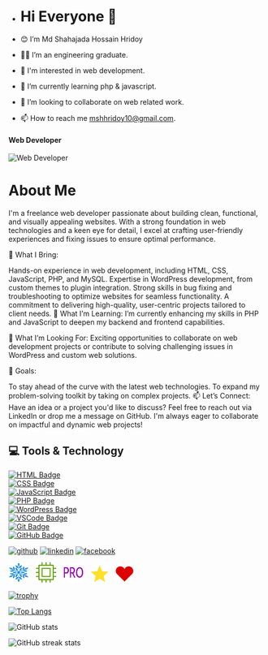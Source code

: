 - # Hi Everyone 👋

- 😊 I’m Md Shahajada Hossain Hridoy
- 👨‍🎓 I’m an engineering graduate. 
- 👀 I'm interested in web development.
- 🌱 I’m currently learning php & javascript.
- 💞️ I’m looking to collaborate on web related work.
- 📫 How to reach me 
mshhridoy10@gmail.com.
  
#### Web Developer
![Web Developer](https://media.licdn.com/dms/image/v2/D5616AQHPm4cSffmnYg/profile-displaybackgroundimage-shrink_350_1400/profile-displaybackgroundimage-shrink_350_1400/0/1733309928024?e=1739404800&v=beta&t=syY2QclbDgtIq1G5WGx86AITRc0iRc2s0h3RS9_6S_E)

# About Me
I'm a freelance web developer passionate about building clean, functional, and visually appealing websites. With a strong foundation in web technologies and a keen eye for detail, I excel at crafting user-friendly experiences and fixing issues to ensure optimal performance.

🔧 What I Bring:

Hands-on experience in web development, including HTML, CSS, JavaScript, PHP, and MySQL.
Expertise in WordPress development, from custom themes to plugin integration.
Strong skills in bug fixing and troubleshooting to optimize websites for seamless functionality.
A commitment to delivering high-quality, user-centric projects tailored to client needs.
🌱 What I’m Learning:
I’m currently enhancing my skills in PHP and JavaScript to deepen my backend and frontend capabilities.

💞️ What I’m Looking For:
Exciting opportunities to collaborate on web development projects or contribute to solving challenging issues in WordPress and custom web solutions.

🎯 Goals:

To stay ahead of the curve with the latest web technologies.
To expand my problem-solving toolkit by taking on complex projects.
📫 Let’s Connect:
Have an idea or a project you'd like to discuss? Feel free to reach out via LinkedIn or drop me a message on GitHub. I'm always eager to collaborate on impactful and dynamic web projects!

## 💻 Tools & Technology

[![HTML Badge](https://img.shields.io/badge/HTML-E34F26?style=for-the-badge&labelColor=black&logo=html5&logoColor=E34F26)](#)  
[![CSS Badge](https://img.shields.io/badge/CSS-1572B6?style=for-the-badge&labelColor=black&logo=css3&logoColor=1572B6)](#)  
[![JavaScript Badge](https://img.shields.io/badge/JavaScript-F7DF1E?style=for-the-badge&labelColor=black&logo=javascript&logoColor=F7DF1E)](#)  
[![PHP Badge](https://img.shields.io/badge/PHP-777BB4?style=for-the-badge&labelColor=black&logo=php&logoColor=777BB4)](#)  
[![WordPress Badge](https://img.shields.io/badge/WordPress-21759B?style=for-the-badge&labelColor=black&logo=wordpress&logoColor=white)](#)  
[![VSCode Badge](https://img.shields.io/badge/Visual_Studio_Code-0078D7?style=for-the-badge&labelColor=black&logo=visual-studio-code&logoColor=0078D7)](#)  
[![Git Badge](https://img.shields.io/badge/Git-F05032?style=for-the-badge&labelColor=black&logo=git&logoColor=f34f29)](#)  
[![GitHub Badge](https://img.shields.io/badge/GitHub-181717?style=for-the-badge&labelColor=black&logo=github&logoColor=white)](#)  


[<img src='https://cdn.jsdelivr.net/npm/simple-icons@3.0.1/icons/github.svg' alt='github' height='40'>](https://github.com/mshhridoy75)  [<img src='https://cdn.jsdelivr.net/npm/simple-icons@3.0.1/icons/linkedin.svg' alt='linkedin' height='40'>](https://www.linkedin.com/in/https://www.linkedin.com/in/mshhridoy75//)  [<img src='https://cdn.jsdelivr.net/npm/simple-icons@3.0.1/icons/facebook.svg' alt='facebook' height='40'>](https://www.facebook.com/https://www.facebook.com/profile.php?id=61564624411428)  

<a href='https://archiveprogram.github.com/'><img src='https://raw.githubusercontent.com/acervenky/animated-github-badges/master/assets/acbadge.gif' width='40' height='40'></a> <a href='https://docs.github.com/en/developers'><img src='https://raw.githubusercontent.com/acervenky/animated-github-badges/master/assets/devbadge.gif' width='40' height='40'></a> <a href='https://github.com/pricing'><img src='https://raw.githubusercontent.com/acervenky/animated-github-badges/master/assets/pro.gif' width='40' height='40'></a> <a href='https://stars.github.com/'><img src='https://raw.githubusercontent.com/acervenky/animated-github-badges/master/assets/starbadge.gif' width='35' height='35'></a> <a href='https://docs.github.com/en/github/supporting-the-open-source-community-with-github-sponsors'><img src='https://raw.githubusercontent.com/acervenky/animated-github-badges/master/assets/sponsorbadge.gif' width='35' height='35'></a> 

[![trophy](https://github-profile-trophy.vercel.app/?username=mshhridoy75)](https://github.com/ryo-ma/github-profile-trophy)

[![Top Langs](https://github-readme-stats.vercel.app/api/top-langs/?username=mshhridoy75)](https://github.com/anuraghazra/github-readme-stats)

![GitHub stats](https://github-readme-stats.vercel.app/api?username=mshhridoy75&show_icons=true&count_private=true)  


![GitHub streak stats](https://streak-stats.demolab.com/?user=mshhridoy75)  


<!---
mshhridoy75/mshhridoy75 is a ✨ special ✨ repository because its `README.md` (this file) appears on your GitHub profile.
You can click the Preview link to take a look at your changes.
--->
